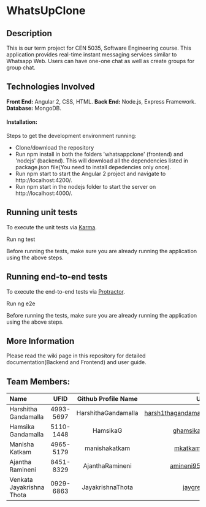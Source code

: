 # WhatsUpClone

## Description

This is our term project for CEN 5035, Software Engineering course. This application provides real-time instant messaging services similar to Whatsapp Web. Users can have one-one chat as well as create groups for group chat.   
 
 ## Technologies Involved
 
**Front End:** Angular 2, CSS, HTML.
**Back End:** Node.js, Express Framework.
**Database:** MongoDB.
 
 #### Installation:
 
 Steps to get the development environment running:
 
  * Clone/download the repository 
  * Run npm install in both the folders 'whatsappclone' (frontend) and 'nodejs' (backend). This will download all the dependencies listed in package.json file(You need to install depedencies only once).  
  * Run npm start to start the Angular 2 project and navigate to http://localhost:4200/. 
  * Run npm start in the nodejs folder to start the server on http://localhost:4000/.
	
## Running unit tests
To execute the unit tests via [Karma](https://karma-runner.github.io/1.0/index.html). 
 
Run ng test 

Before running the tests, make sure    you are already running the application using the above steps. 
 
## Running end-to-end tests

To execute the end-to-end tests via [Protractor](http://www.protractortest.org/#/).
 
Run ng e2e 

Before running the tests, make sure you are already running the application using the above steps. 

## More Information

Please read the wiki page in this repository for detailed documentation(Backend and Frontend) and user guide.

 ## Team Members:
   
   | Name | UFID | Github Profile Name | UF Mail ID 
   | :------------- | :-------------: |  :-------------: | -------------: |
   | Harshitha Gandamalla  | 4993-5697  | HarshithaGandamalla | harsh1thagandama@ufl.edu  |
   | Hamsika Gandamalla  | 5110-1448 | HamsikaG  | ghamsika@ufl.edu  |
   | Manisha Katkam  | 4965-5179  | manishakatkam  | mkatkam@ufl.edu  | 
   | Ajantha Ramineni  | 8451-8329 | AjanthaRamineni  | amineni95@ufl.edu  |
   | Venkata Jayakrishna Thota  | 0929-6863  | JayakrishnaThota  | jaygre@ufl.edu |
